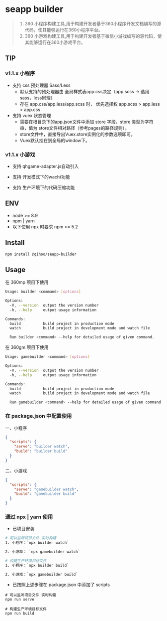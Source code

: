 # seapp builder
> 1. 360 小程序构建工具,用于构建开发者基于360小程序开发文档编写的源代码，使其能够运行在360小程序平台。
> 2. 360 小游戏构建工具,用于构建开发者基于微信小游戏编写的源代码，使其能够运行在360小游戏平台。
## TIP
### v1.1.x 小程序
- 支持 css 预处理器 Sass/Less
  - 默认支持的预处理器由 全局样式表app.css决定（app.scss -> 选用sass，less同理）
  - 存在 app.css/app.less/app.scss 时， 优先选择权 app.scss > app.less > app.css
- 支持 vuex 状态管理
  - 需要在根目录下的app.json文件中添加 store 字段，store 类型为字符串，值为 store文件相对路径（参考pages的路径规则）。
  - store文件中，直接导出Vuex.store实例化的参数选项即可。
  - Vuex默认挂在到全局的window下。 

### v1.1.x 小游戏
- 支持 qhgame-adapter.js自动引入

- 支持 开发模式下的wacht功能

- 支持 生产环境下的代码压缩功能

## ENV
- node >= 8.9
- npm | yarn
- 以下使用 npx 时要求 npm >= 5.2

## Install

```bash
npm install @qihoo/seapp-builder
```

## Usage
在 360mp 项目下使用 
```bash
Usage: builder <command> [options]

Options:
  -V, --version  output the version number
  -h, --help     output usage information

Commands:
  build          build project in production mode
  watch          build project in development mode and watch file  

  Run builder <command> --help for detailed usage of given command.
```

在 360gm 项目下使用 
```bash
Usage: gamebuilder <command> [options]

Options:
  -V, --version  output the version number
  -h, --help     output usage information

Commands:
  build          build project in production mode
  watch          build project in development mode and watch file  

  Run gamebuilder <command> --help for detailed usage of given command.
```

### 在 package.json 中配置使用
一、小程序

```json
{
  "scripts": {
    "serve": "builder watch",
    "build": "builder build"
  }
}
```

二、小游戏

```json
{
  "scripts": {
    "serve": "gamebuilder watch",
    "build": "gamebuilder build"
  }
}
```

### 通过 npx | yarn 使用
- 已项目安装

```bash
# 可以监听项目文件 实时构建
1. 小程序：`npx builder watch`

2. 小游戏： `npx gamebuilder watch`

# 构建生产环境目标文件
1. 小程序：`npx builder build`

2. 小游戏：`npx gamebuilder build`

```

- 已按照上述步骤在 package.json 中添加了 scripts

```shell
# 可以监听项目文件 实时构建
npm run serve

# 构建生产环境目标文件
npm run build
```
